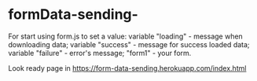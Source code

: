 # formData-sending-

For start using form.js to set a value: variable "loading" - message when downloading data; variable  "success" - message for success loaded data; variable "failure" - error's message; "form1" - your form.

Look ready page in https://form-data-sending.herokuapp.com/index.html
